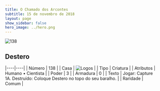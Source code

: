 ```yaml
---
title: O Chamado dos Arcontes
subtitle: 15 de novembro de 2018
layout: page
show_sidebar: false
hero_image: ../hero.png
---
```


![138](https://cdn.keyforgegame.com/media/card_front/pt/341_138_WVWFRR3PMG3H_pt.png)

## Destero

|----|----|
| Número | 138 |
| Casa | ![Logos](https://archonarcana.com/images/thumb/c/ce/Logos.png/22px-Logos.png "Logos") |
| Tipo | Criatura |
| Atributos | Humano • Cientista |
| Poder | 3 |
| Armadura | 0 |
| Texto | Jogar: Capture 1A. Destruído: Coloque Destero no topo do seu baralho. |
| Raridade | Comum |
